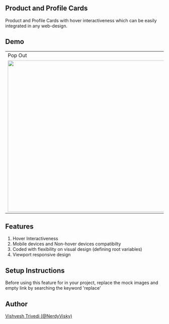 ## Product and Profile Cards
Product and Profile Cards with hover interactiveness which can
be easily integrated in any web-design.

## Demo

<table>
  <tr>
    <td>Pop Out</td>
     <td>Slide In</td>
  </tr>
  <tr>
    <td><img src="pop-out.gif" width=500 height=480></td>
    <td><img src="slide-in.gif" width=500 height=480></td>
  </tr>
 </table>


## Features
1. Hover Interactiveness
2. Mobile devices and Non-hover devices compatibilty
3. Coded with flexibility on visual design (defining root variables)
4. Viewport responsive design

## Setup Instructions
Before using this feature for in your project, 
replace the mock images and empty link by searching the keyword 'replace'

## Author
[Vishvesh Trivedi (@NerdyVisky)](https://github.com/NerdyVisky)
